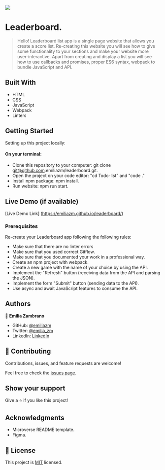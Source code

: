 ![](https://img.shields.io/badge/Microverse-blueviolet)

# Leaderboard.

> Hello!
Leaderboard list app is a single page website that allows you create a score list. Re-creating this website you will see how to give some functionality to your sections and make your website more user-interactive. Apart from creating and display a list you will see how to use callbacks and promises, proper ES6 syntax, webpack to bundle JavaScript and API.


## Built With

- HTML
- CSS
- JavaScript
- Webpack
- Linters

## Getting Started

Setting up this project locally:
#### On your terminal:
- Clone this repository to your computer: git clone git@github.com:emiliazm/leaderboard.git.
- Open the project on your code editor: "cd Todo-list" and "code ."
- Install npm package: npm install.
- Run website: npm run start.


## Live Demo (if available)

[Live Demo Link] (https://emiliazm.github.io/leaderboard/)



### Prerequisites

Re-create your Leaderboard app following the following rules:
- Make sure that there are no linter errors
- Make sure that you used correct Gitflow.
- Make sure that you documented your work in a professional way.
- Create an npm project with webpack.
- Create a new game with the name of your choice by using the API.
- Implement the "Refresh" button (receiving data from the API and parsing the JSON).
- Implement the form "Submit" button (sending data to the API).
- Use async and await JavaScript features to consume the API.

## Authors

👤 **Emilia Zambrano**

- GitHub: [@emiliazm](https://github.com/emiliazm)
- Twitter: [@emilia_zm](https://twitter.com/emilia_zm)
- LinkedIn: [LinkedIn](https://www.linkedin.com/in/emilia-zambrano-montero-aa30a611b/)


## 🤝 Contributing

Contributions, issues, and feature requests are welcome!

Feel free to check the [issues page](https://github.com/emiliazm/leaderboard/issues).

## Show your support

Give a ⭐️ if you like this project!

## Acknowledgments

- Microverse README template.
- Figma.

## 📝 License

This project is [MIT](./MIT.md) licensed.

